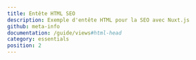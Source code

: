 ```yaml
---
title: Entête HTML SEO
description: Exemple d'entête HTML pour la SEO avec Nuxt.js
github: meta-info
documentation: /guide/views#html-head
category: essentials
position: 2
---
```

